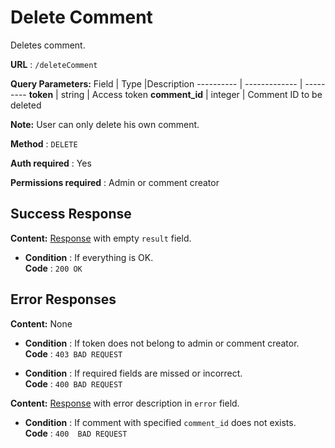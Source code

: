 # Delete Comment

Deletes comment.

**URL** : `/deleteComment`

**Query Parameters:** 
Field | Type |Description
---------- | ------------- | ---------
__token__ | string | Access token
__comment_id__ | integer | Comment ID to be deleted

**Note:**
User can only delete his own comment.

**Method** : `DELETE`

**Auth required** : Yes

**Permissions required** : Admin or comment creator 

## Success Response

**Content:** [Response](../types/response.md) with empty `result` field.

* **Condition** : If everything is OK.  
**Code** : `200 OK`

## Error Responses

**Content:** None
* **Condition** : If token does not belong to admin or comment creator.  
**Code** : `403 BAD REQUEST`

* **Condition** : If required fields are missed or incorrect.  
**Code** : `400 BAD REQUEST`


**Content:** [Response](../types/response.md) with error description in `error` field.

* **Condition** : If comment with specified `comment_id` does not exists.  
**Code** : `400  BAD REQUEST`


